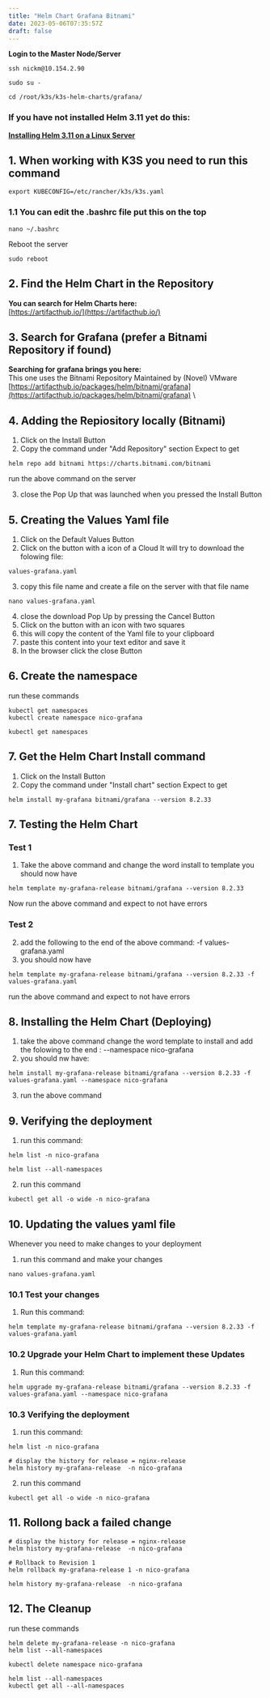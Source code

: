 ```yaml
---
title: "Helm Chart Grafana Bitnami"
date: 2023-05-06T07:35:57Z
draft: false
---
```


**Login to the Master Node/Server**
```
ssh nickm@10.154.2.90

sudo su -

cd /root/k3s/k3s-helm-charts/grafana/
```

### If you have not installed Helm 3.11 yet do this:
**[**Installing Helm 3.11 on a Linux Server**](http://rino.kozow.com/kubernetes/posts/helm-chart-install-helm/)**

## 1. When working with K3S you need to run this command

```
export KUBECONFIG=/etc/rancher/k3s/k3s.yaml
```
### 1.1 You can edit the .bashrc file put this on the top
```
nano ~/.bashrc
```

Reboot the server
```
sudo reboot
```

## 2. Find the Helm Chart in the Repository
**You can search for Helm Charts here:** \
[https://artifacthub.io/](https://artifacthub.io/)

## 3. Search for Grafana (prefer a Bitnami Repository if found)

**Searching for grafana brings you here:** \
This one uses the Bitnami Repository Maintained by (Novel) VMware
[https://artifacthub.io/packages/helm/bitnami/grafana](https://artifacthub.io/packages/helm/bitnami/grafana) \


## 4. Adding the Repiository locally (Bitnami)
1. Click on the Install Button
2. Copy the command under "Add Repository" section
Expect to get
```
helm repo add bitnami https://charts.bitnami.com/bitnami
```
run the above command on the server

3. close the Pop Up that was launched when you pressed the Install Button

## 5. Creating the Values Yaml file
1. Click on the Default Values Button
2. Click on the button with a icon of a Cloud
It will try to download the folowing file:
```
values-grafana.yaml
```
3. copy this file name and create a file on the server with that file name
```
nano values-grafana.yaml
```

4. close the download Pop Up by pressing the Cancel Button
5. Click on the button with an icon with two squares
6. this will copy the content of the Yaml file to your clipboard
7. paste this content into your text editor and save it
8. In the browser click the close Button

## 6. Create the namespace
run these commands
```
kubectl get namespaces
kubectl create namespace nico-grafana

kubectl get namespaces
```
## 7. Get the Helm Chart Install command
1. Click on the Install Button
2. Copy the command under "Install chart" section
Expect to get
```
helm install my-grafana bitnami/grafana --version 8.2.33
```

## 7. Testing the Helm Chart 
### Test 1
1. Take the above command and change the word install to template
you should now have
```
helm template my-grafana-release bitnami/grafana --version 8.2.33
```
Now run the above command and expect to not have errors

### Test 2
2. add the following to the end of the above command: -f values-grafana.yaml
3. you should now have
```
helm template my-grafana-release bitnami/grafana --version 8.2.33 -f values-grafana.yaml
```

run the above command and expect to not have errors

## 8. Installing the Helm Chart (Deploying)
1. take the above command change the word template to install and add the folowing to the end : --namespace nico-grafana
2. you should nw have:
```
helm install my-grafana-release bitnami/grafana --version 8.2.33 -f values-grafana.yaml --namespace nico-grafana
```
3. run the above command

## 9. Verifying the deployment
1. run this command:
```
helm list -n nico-grafana

helm list --all-namespaces
```

2. run this command
```
kubectl get all -o wide -n nico-grafana
```

## 10. Updating the values yaml file
Whenever you need to make changes to your deployment
1. run this command and make your changes
```
nano values-grafana.yaml
```

### 10.1  Test your changes
1. Run this command:
```
helm template my-grafana-release bitnami/grafana --version 8.2.33 -f values-grafana.yaml
```

### 10.2 Upgrade your Helm Chart to implement these Updates
1. Run this command:
```
helm upgrade my-grafana-release bitnami/grafana --version 8.2.33 -f values-grafana.yaml --namespace nico-grafana
```

### 10.3 Verifying the deployment
1. run this command:
```
helm list -n nico-grafana

# display the history for release = nginx-release
helm history my-grafana-release  -n nico-grafana

```

2. run this command
```
kubectl get all -o wide -n nico-grafana
```
## 11. Rollong back a failed change
```
# display the history for release = nginx-release
helm history my-grafana-release  -n nico-grafana

# Rollback to Revision 1
helm rollback my-grafana-release 1 -n nico-grafana

helm history my-grafana-release  -n nico-grafana
```

## 12. The Cleanup 
run these commands
```
helm delete my-grafana-release -n nico-grafana
helm list --all-namespaces

kubectl delete namespace nico-grafana

helm list --all-namespaces
kubectl get all --all-namespaces

```
